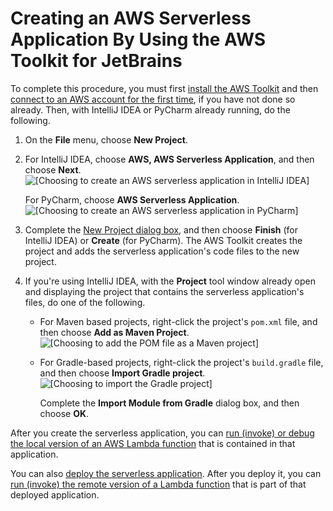 # Creating an AWS Serverless Application By Using the AWS Toolkit for JetBrains<a name="deploy-serverless-app"></a>

To complete this procedure, you must first [install the AWS Toolkit](key-tasks.md#key-tasks-install) and then [connect to an AWS account for the first time](key-tasks.md#key-tasks-first-connect), if you have not done so already\. Then, with IntelliJ IDEA or PyCharm already running, do the following\.

1. On the **File** menu, choose **New Project**\.

1. For IntelliJ IDEA, choose **AWS, AWS Serverless Application**, and then choose **Next**\.  
![\[Choosing to create an AWS serverless application in IntelliJ IDEA\]](http://docs.aws.amazon.com/toolkit-for-jetbrains/latest/userguide/)

   For PyCharm, choose **AWS Serverless Application**\.  
![\[Choosing to create an AWS serverless application in PyCharm\]](http://docs.aws.amazon.com/toolkit-for-jetbrains/latest/userguide/)

1. Complete the [New Project dialog box](new-project-dialog.md), and then choose **Finish** \(for IntelliJ IDEA\) or **Create** \(for PyCharm\)\. The AWS Toolkit creates the project and adds the serverless application's code files to the new project\.

1. If you're using IntelliJ IDEA, with the **Project** tool window already open and displaying the project that contains the serverless application's files, do one of the following\.
   + For Maven based projects, right\-click the project's `pom.xml` file, and then choose **Add as Maven Project**\.  
![\[Choosing to add the POM file as a Maven project\]](http://docs.aws.amazon.com/toolkit-for-jetbrains/latest/userguide/)
   + For Gradle\-based projects, right\-click the project's `build.gradle` file, and then choose **Import Gradle project**\.  
![\[Choosing to import the Gradle project\]](http://docs.aws.amazon.com/toolkit-for-jetbrains/latest/userguide/)

     Complete the **Import Module from Gradle** dialog box, and then choose **OK**\.

After you create the serverless application, you can [run \(invoke\) or debug the local version of an AWS Lambda function](key-tasks.md#key-tasks-lambda-local) that is contained in that application\.

You can also [deploy the serverless application](key-tasks.md#key-tasks-sam-deploy)\. After you deploy it, you can [run \(invoke\) the remote version of a Lambda function](key-tasks.md#key-tasks-lambda-remote) that is part of that deployed application\.